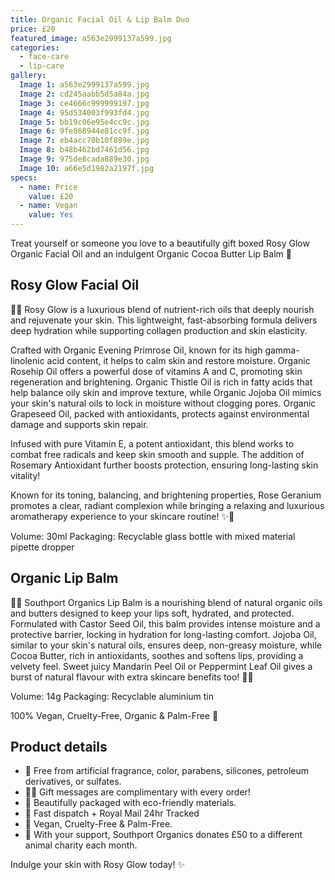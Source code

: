 ```yaml
---
title: Organic Facial Oil & Lip Balm Duo
price: £20
featured_image: a563e2999137a599.jpg
categories:
  - face-care
  - lip-care
gallery:
  Image 1: a563e2999137a599.jpg
  Image 2: cd245aabb5d5a84a.jpg
  Image 3: ce4666c999999197.jpg
  Image 4: 95d534003f993fd4.jpg
  Image 5: bb19c06e95e4cc9c.jpg
  Image 6: 9fe868944e81cc9f.jpg
  Image 7: eb4acc70b10f899e.jpg
  Image 8: b48b462bd7461d56.jpg
  Image 9: 975de8cada889e30.jpg
  Image 10: a66e5d1982a2197f.jpg
specs:
  - name: Price
    value: £20
  - name: Vegan
    value: Yes
---
```


Treat yourself or someone you love to a beautifully gift boxed Rosy Glow Organic Facial Oil and an indulgent Organic Cocoa Butter Lip Balm 🍊

## Rosy Glow Facial Oil

🌹✨ Rosy Glow is a luxurious blend of nutrient-rich oils that deeply nourish and rejuvenate your skin. This lightweight, fast-absorbing formula delivers deep hydration while supporting collagen production and skin elasticity.

Crafted with Organic Evening Primrose Oil, known for its high gamma-linolenic acid content, it helps to calm skin and restore moisture. Organic Rosehip Oil offers a powerful dose of vitamins A and C, promoting skin regeneration and brightening. Organic Thistle Oil is rich in fatty acids that help balance oily skin and improve texture, while Organic Jojoba Oil mimics your skin's natural oils to lock in moisture without clogging pores. Organic Grapeseed Oil, packed with antioxidants, protects against environmental damage and supports skin repair.

Infused with pure Vitamin E, a potent antioxidant, this blend works to combat free radicals and keep skin smooth and supple. The addition of Rosemary Antioxidant further boosts protection, ensuring long-lasting skin vitality!

Known for its toning, balancing, and brightening properties, Rose Geranium promotes a clear, radiant complexion while bringing a relaxing and luxurious aromatherapy experience to your skincare routine! ✨🌹

Volume: 30ml
Packaging: Recyclable glass bottle with mixed material pipette dropper

## Organic Lip Balm

🍊🌱 Southport Organics Lip Balm is a nourishing blend of natural organic oils and butters designed to keep your lips soft, hydrated, and protected. Formulated with Castor Seed Oil, this balm provides intense moisture and a protective barrier, locking in hydration for long-lasting comfort. Jojoba Oil, similar to your skin's natural oils, ensures deep, non-greasy moisture, while Cocoa Butter, rich in antioxidants, soothes and softens lips, providing a velvety feel. Sweet juicy Mandarin Peel Oil or Peppermint Leaf Oil gives a burst of natural flavour with extra skincare benefits too! 🌱🍊

Volume: 14g
Packaging: Recyclable aluminium tin

100% Vegan, Cruelty-Free, Organic & Palm-Free 🐰

## Product details

- 🍊 Free from artificial fragrance, color, parabens, silicones, petroleum derivatives, or sulfates.
- ✍🏼 Gift messages are complimentary with every order!
- 🌿 Beautifully packaged with eco-friendly materials.
- 📮 Fast dispatch + Royal Mail 24hr Tracked
- 🐰 Vegan, Cruelty-Free & Palm-Free.
- 🐾 With your support, Southport Organics donates £50 to a different animal charity each month.

Indulge your skin with Rosy Glow today! ✨
